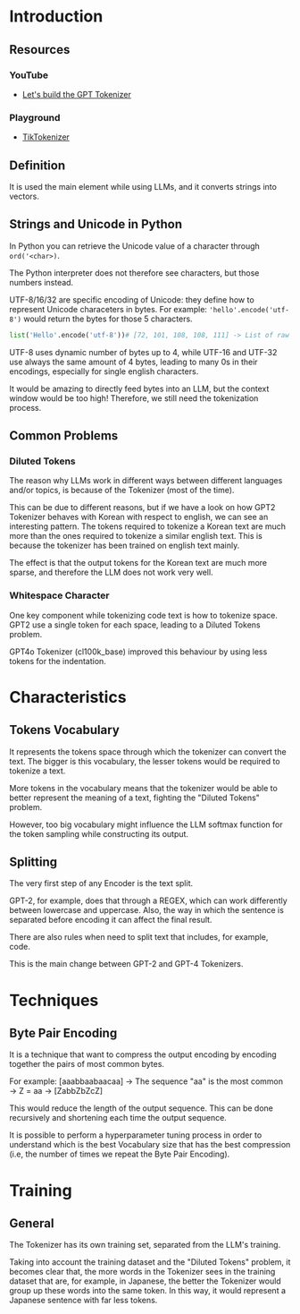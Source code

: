 # Introduction
## Resources
### YouTube
- [Let's build the GPT Tokenizer](https://www.youtube.com/watch?v=zduSFxRajkE)
### Playground
- [TikTokenizer](https://tiktokenizer.vercel.app/)

## Definition
It is used the main element while using LLMs, and it converts strings into vectors.

## Strings and Unicode in Python
In Python you can retrieve the Unicode value of a character through `ord('<char>)`.

The Python interpreter does not therefore see characters, but those numbers instead.

UTF-8/16/32 are specific encoding of Unicode: they define how to represent Unicode characeters in bytes.
For example: `'hello'.encode('utf-8')` would return the bytes for those 5 characters.

```python
list('Hello'.encode('utf-8'))# [72, 101, 108, 108, 111] -> List of raw bytes
```

UTF-8 uses dynamic number of bytes up to 4, while UTF-16 and UTF-32 use always the same amount of 4 bytes, 
leading to many 0s in their encodings, especially for single english characters.

It would be amazing to directly feed bytes into an LLM, but the context window would be too high! Therefore, we still
need the tokenization process.


## Common Problems
### Diluted Tokens
The reason why LLMs work in different ways between different languages and/or topics,
is because of the Tokenizer (most of the time).

This can be due to different reasons, but if we have a look on how GPT2 Tokenizer behaves
with Korean with respect to english, we can see an interesting pattern. The tokens required
to tokenize a Korean text are much more than the ones required to tokenize a similar 
english text. This is because the tokenizer has been trained on english text mainly.

The effect is that the output tokens for the Korean text are much more sparse, and therefore
the LLM does not work very well.

### Whitespace Character
One key component while tokenizing code text is how to tokenize space. GPT2 use a single token for
each space, leading to a Diluted Tokens problem.

GPT4o Tokenizer (cl100k_base) improved this behaviour by using less tokens for the indentation.

# Characteristics
## Tokens Vocabulary
It represents the tokens space through which the tokenizer can convert the text.
The bigger is this vocabulary, the lesser tokens would be required to tokenize a text.

More tokens in the vocabulary means that the tokenizer would be able to better represent the
meaning of a text, fighting the "Diluted Tokens" problem.

However, too big vocabulary might influence the LLM softmax function for the token sampling
while constructing its output.

## Splitting
The very first step of any Encoder is the text split.

GPT-2, for example, does that through a REGEX, which can work differently between lowercase and uppercase.
Also, the way in which the sentence is separated before encoding it can affect the final result.

There are also rules when need to split text that includes, for example, code.

This is the main change between GPT-2 and GPT-4 Tokenizers.

# Techniques
## Byte Pair Encoding
It is a technique that want to compress the output encoding by encoding together the pairs of most common bytes.

For example: [aaabbaabaacaa] &rarr; The sequence "aa" is the most common &rarr; Z = aa &rarr; [ZabbZbZcZ]   

This would reduce the length of the output sequence. This can be done recursively and shortening each time the output sequence. 

It is possible to perform a hyperparameter tuning process in order to understand which is the best Vocabulary size that has the
best compression (i.e, the number of times we repeat the Byte Pair Encoding).

# Training
## General
The Tokenizer has its own training set, separated from the LLM's training.

Taking into account the training dataset and the "Diluted Tokens" problem, it becomes clear that, the more words in the Tokenizer
sees in the training dataset that are, for example, in Japanese, the better the Tokenizer would group up these words into 
the same token. In this way, it would represent a Japanese sentence with far less tokens.
